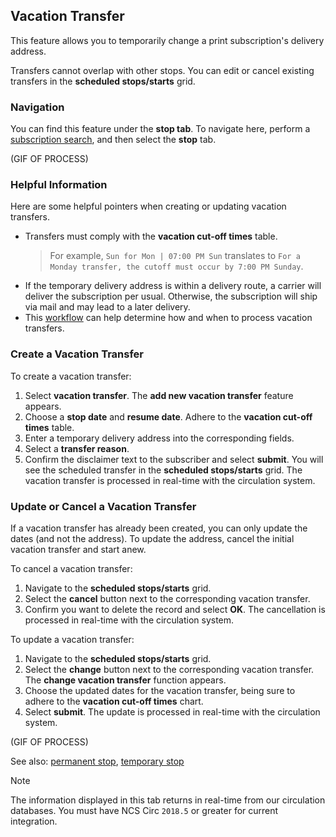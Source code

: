 ## Vacation Transfer

This feature allows you to temporarily change a print subscription's delivery address.

Transfers cannot overlap with other stops. You can edit or cancel existing transfers in the **scheduled stops/starts** grid.

### Navigation

You can find this feature under the **stop tab**. To navigate here, perform a [subscription search](www.subsearch.com), and then select the **stop** tab.

(GIF OF PROCESS)

### Helpful Information

Here are some helpful pointers when creating or updating vacation transfers.

- Transfers must comply with the **vacation cut-off times** table.
    > For example, `Sun for Mon | 07:00 PM Sun` translates to `For a Monday transfer, the cutoff must occur by 7:00 PM Sunday`.
- If the temporary delivery address is within a delivery route, a carrier will deliver the subscription per usual. Otherwise, the subscription will ship via mail and may lead to a later delivery.
- This [workflow](example.com) can help determine how and when to process vacation transfers.

### Create a Vacation Transfer

To create a vacation transfer:

1. Select **vacation transfer**. The **add new vacation transfer** feature appears.
2. Choose a **stop date** and **resume date**. Adhere to the **vacation cut-off times** table.
3. Enter a temporary delivery address into the corresponding fields.
4. Select a **transfer reason**.
5. Confirm the disclaimer text to the subscriber and select **submit**. You will see the scheduled transfer in the **scheduled stops/starts** grid. The vacation transfer is processed in real-time with the circulation system.

### Update or Cancel a Vacation Transfer

If a vacation transfer has already been created, you can only update the dates (and not the address). To update the address, cancel the initial vacation transfer and start anew.

To cancel a vacation transfer:

1. Navigate to the **scheduled stops/starts** grid.
2. Select the **cancel** button next to the corresponding vacation transfer.
3. Confirm you want to delete the record and select **OK**. The cancellation is processed in real-time with the circulation system.

To update a vacation transfer:

1. Navigate to the **scheduled stops/starts** grid.
2. Select the **change** button next to the corresponding vacation transfer. The **change vacation transfer** function appears.
3. Choose the updated dates for the vacation transfer, being sure to adhere to the **vacation cut-off times** chart.
4. Select **submit**. The update is processed in real-time with the circulation system.

(GIF OF PROCESS)

See also: [permanent stop](example.com), [temporary stop](example.com)

> [!NOTE]
> The information displayed in this tab returns in real-time from our circulation databases.
> You must have NCS Circ `2018.5` or greater for current integration.

<br><br><br><br><br><br><br><br><br><br>